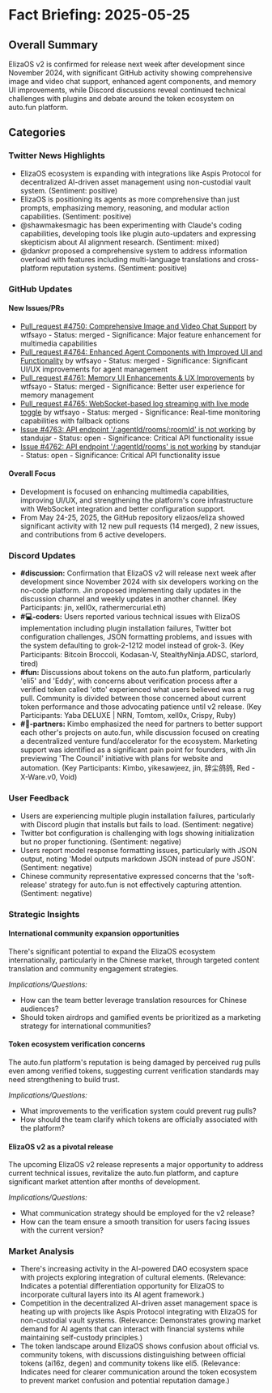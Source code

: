# Fact Briefing: 2025-05-25

## Overall Summary
ElizaOS v2 is confirmed for release next week after development since November 2024, with significant GitHub activity showing comprehensive image and video chat support, enhanced agent components, and memory UI improvements, while Discord discussions reveal continued technical challenges with plugins and debate around the token ecosystem on auto.fun platform.

## Categories

### Twitter News Highlights
- ElizaOS ecosystem is expanding with integrations like Aspis Protocol for decentralized AI-driven asset management using non-custodial vault system. (Sentiment: positive)
- ElizaOS is positioning its agents as more comprehensive than just prompts, emphasizing memory, reasoning, and modular action capabilities. (Sentiment: positive)
- @shawmakesmagic has been experimenting with Claude's coding capabilities, developing tools like plugin auto-updaters and expressing skepticism about AI alignment research. (Sentiment: mixed)
- @dankvr proposed a comprehensive system to address information overload with features including multi-language translations and cross-platform reputation systems. (Sentiment: positive)

### GitHub Updates

#### New Issues/PRs
- [Pull_request #4750: Comprehensive Image and Video Chat Support](https://github.com/elizaOS/eliza/pull/4750) by wtfsayo - Status: merged - Significance: Major feature enhancement for multimedia capabilities
- [Pull_request #4764: Enhanced Agent Components with Improved UI and Functionality](https://github.com/elizaOS/eliza/pull/4764) by wtfsayo - Status: merged - Significance: Significant UI/UX improvements for agent management
- [Pull_request #4761: Memory UI Enhancements & UX Improvements](https://github.com/elizaOS/eliza/pull/4761) by wtfsayo - Status: merged - Significance: Better user experience for memory management
- [Pull_request #4765: WebSocket-based log streaming with live mode toggle](https://github.com/elizaOS/eliza/pull/4765) by wtfsayo - Status: merged - Significance: Real-time monitoring capabilities with fallback options
- [Issue #4763: API endpoint '/:agentId/rooms/:roomId' is not working](https://github.com/elizaOS/eliza/issues/4763) by standujar - Status: open - Significance: Critical API functionality issue
- [Issue #4762: API endpoint '/:agentId/rooms' is not working](https://github.com/elizaOS/eliza/issues/4762) by standujar - Status: open - Significance: Critical API functionality issue

#### Overall Focus
- Development is focused on enhancing multimedia capabilities, improving UI/UX, and strengthening the platform's core infrastructure with WebSocket integration and better configuration support.
- From May 24-25, 2025, the GitHub repository elizaos/eliza showed significant activity with 12 new pull requests (14 merged), 2 new issues, and contributions from 6 active developers.

### Discord Updates
- **#discussion:** Confirmation that ElizaOS v2 will release next week after development since November 2024 with six developers working on the no-code platform. Jin proposed implementing daily updates in the discussion channel and weekly updates in another channel. (Key Participants: jin, xell0x, rathermercurial.eth)
- **#💻-coders:** Users reported various technical issues with ElizaOS implementation including plugin installation failures, Twitter bot configuration challenges, JSON formatting problems, and issues with the system defaulting to grok-2-1212 model instead of grok-3. (Key Participants: Bitcoin Broccoli, Kodasan-V, StealtℏyNinja.ADSC, starlord, tired)
- **#fun:** Discussions about tokens on the auto.fun platform, particularly 'eli5' and 'Eddy', with concerns about verification process after a verified token called 'otto' experienced what users believed was a rug pull. Community is divided between those concerned about current token performance and those advocating patience until v2 release. (Key Participants: Yaba DELUXE | NRN, Tomtom, xell0x, Crispy, Ruby)
- **#🥇-partners:** Kimbo emphasized the need for partners to better support each other's projects on auto.fun, while discussion focused on creating a decentralized venture fund/accelerator for the ecosystem. Marketing support was identified as a significant pain point for founders, with Jin previewing 'The Council' initiative with plans for website and automation. (Key Participants: Kimbo, yikesawjeez, jin, 辞尘鸽鸽, Red - X-Ware.v0, Void)

### User Feedback
- Users are experiencing multiple plugin installation failures, particularly with Discord plugin that installs but fails to load. (Sentiment: negative)
- Twitter bot configuration is challenging with logs showing initialization but no proper functioning. (Sentiment: negative)
- Users report model response formatting issues, particularly with JSON output, noting 'Model outputs markdown JSON instead of pure JSON'. (Sentiment: negative)
- Chinese community representative expressed concerns that the 'soft-release' strategy for auto.fun is not effectively capturing attention. (Sentiment: negative)

### Strategic Insights

#### International community expansion opportunities
There's significant potential to expand the ElizaOS ecosystem internationally, particularly in the Chinese market, through targeted content translation and community engagement strategies.

*Implications/Questions:*
  - How can the team better leverage translation resources for Chinese audiences?
  - Should token airdrops and gamified events be prioritized as a marketing strategy for international communities?

#### Token ecosystem verification concerns
The auto.fun platform's reputation is being damaged by perceived rug pulls even among verified tokens, suggesting current verification standards may need strengthening to build trust.

*Implications/Questions:*
  - What improvements to the verification system could prevent rug pulls?
  - How should the team clarify which tokens are officially associated with the platform?

#### ElizaOS v2 as a pivotal release
The upcoming ElizaOS v2 release represents a major opportunity to address current technical issues, revitalize the auto.fun platform, and capture significant market attention after months of development.

*Implications/Questions:*
  - What communication strategy should be employed for the v2 release?
  - How can the team ensure a smooth transition for users facing issues with the current version?

### Market Analysis
- There's increasing activity in the AI-powered DAO ecosystem space with projects exploring integration of cultural elements. (Relevance: Indicates a potential differentiation opportunity for ElizaOS to incorporate cultural layers into its AI agent framework.)
- Competition in the decentralized AI-driven asset management space is heating up with projects like Aspis Protocol integrating with ElizaOS for non-custodial vault systems. (Relevance: Demonstrates growing market demand for AI agents that can interact with financial systems while maintaining self-custody principles.)
- The token landscape around ElizaOS shows confusion about official vs. community tokens, with discussions distinguishing between official tokens (ai16z, degen) and community tokens like eli5. (Relevance: Indicates need for clearer communication around the token ecosystem to prevent market confusion and potential reputation damage.)